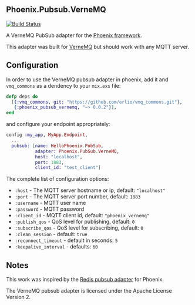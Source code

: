 ## Phoenix.Pubsub.VerneMQ

[![Build Status](https://travis-ci.org/larshesel/phoenix_pubsub_vernemq.svg?branch=master)](https://travis-ci.org/larshesel/phoenix_pubsub_vernemq)

A VerneMQ PubSub adapter for the
[Phoenix framework](http://www.phoenixframework.org/).

This adapter was built for [VerneMQ](https://verne.mq/) but should
work with any MQTT server.

## Configuration

In order to use the VerneMQ pubsub adapter in phoenix, add it and
`vmq_commons` as a dendency to your `mix.exs` file:

```Elixir
defp deps do
  [{:vmq_commons, git: "https://github.com/erlio/vmq_commons.git"},
   {:phoenix_pubsub_vernemq, "~> 0.0.2"}],
end
```

and configure your endpoint appropriately:

```Elixir
config :my_app, MyApp.Endpoint,
  ...
  pubsub: [name: HelloPhoenix.PubSub,
           adapter: Phoenix.PubSub.VerneMQ,
           host: "localhost",
           port: 1883,
           client_id: "test_client"]
```

The complete list of configuration options:

* `:host` - The MQTT server hostname or ip, default: `"localhost"`
* `:port` - The MQTT server port number, default: `1883`
* `:username` - MQTT user name
* `:password` - MQTT password
* `:client_id` - MQTT client id, default: `"phoenix_vernemq"`
* `:publish_qos` - QoS level for publishing, default: `0`
* `:subscribe_qos` - QoS level for subscribing, default: `0`
* `:clean_session` - default: `true`
* `:reconnect_timeout` - default in seconds: `5`
* `:keepalive_interval` - defaults: `60`

## Notes

This work was inspired by the
[Redis pubsub adapter](https://github.com/phoenixframework/phoenix_pubsub_redis)
for Phoenix.

The VerneMQ pubsub adapter is licensed under the Apache License Version 2.
